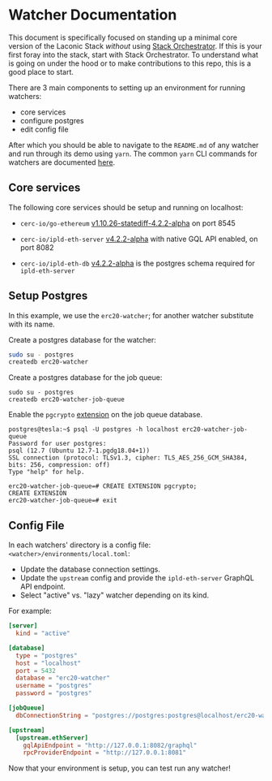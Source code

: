 # Watcher Documentation

This document is specifically focused on standing up a minimal core version of the Laconic Stack *without* using [Stack Orchestrator]( https://github.com/cerc-io/stack-orchestrator). If this is your first foray into the stack, start with Stack Orchestrator. To understand what is going on under the hood or to make contributions to this repo, this is a good place to start.

There are 3 main components to setting up an environment for running watchers:
- core services
- configure postgres
- edit config file

After which you should be able to navigate to the `README.md` of any watcher and run through its demo using `yarn`. The common `yarn` CLI commands for watchers are documented [here](../cli.md).

## Core services

The following core services should be setup and running on localhost:

* `cerc-io/go-ethereum` [v1.10.26-statediff-4.2.2-alpha](https://github.com/cerc-io/go-ethereum/releases/tag/v1.10.26-statediff-4.2.2-alpha)
 on port 8545

* `cerc-io/ipld-eth-server` [v4.2.2-alpha](https://github.com/cerc-io/ipld-eth-server/releases/tag/v4.2.2-alpha) with native GQL API enabled, on port 8082

* `cerc-io/ipld-eth-db` [v4.2.2-alpha](https://github.com/cerc-io/ipld-eth-db/releases/tag/v4.2.2-alpha) is the postgres schema required for `ipld-eth-server`

## Setup Postgres

In this example, we use the `erc20-watcher`; for another watcher substitute with its name.

Create a postgres database for the watcher:

```bash
sudo su - postgres
createdb erc20-watcher
```

Create a postgres database for the job queue:

```
sudo su - postgres
createdb erc20-watcher-job-queue
```

Enable the `pgcrypto` [extension](https://github.com/timgit/pg-boss/tree/master/docs#database-install) on the job queue database.

```
postgres@tesla:~$ psql -U postgres -h localhost erc20-watcher-job-queue
Password for user postgres:
psql (12.7 (Ubuntu 12.7-1.pgdg18.04+1))
SSL connection (protocol: TLSv1.3, cipher: TLS_AES_256_GCM_SHA384, bits: 256, compression: off)
Type "help" for help.

erc20-watcher-job-queue=# CREATE EXTENSION pgcrypto;
CREATE EXTENSION
erc20-watcher-job-queue=# exit
```

## Config File

In each watchers' directory is a config file: `<watcher>/environments/local.toml`:

* Update the database connection settings.
* Update the `upstream` config and provide the `ipld-eth-server` GraphQL API endpoint.
* Select "active" vs. "lazy" watcher depending on its kind.

For example:
```toml
[server]
  kind = "active"

[database]
  type = "postgres"
  host = "localhost"
  port = 5432
  database = "erc20-watcher"
  username = "postgres"
  password = "postgres"

[jobQueue]
  dbConnectionString = "postgres://postgres:postgres@localhost/erc20-watcher-job-queue"

[upstream]
  [upstream.ethServer]
    gqlApiEndpoint = "http://127.0.0.1:8082/graphql"
    rpcProviderEndpoint = "http://127.0.0.1:8081"
```

Now that your environment is setup, you can test run any watcher!
